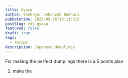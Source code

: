 ```yaml
---
title: Gyoza
author: Shehryar Jehanzeb Bokhari
pubDatetime: 2023-05-26T10:11:31Z
postSlug: r05-gyoza
featured: false
draft: true
tags:
  - recipe
description: Japanese dumplings
---
```


For making the perfect dumplings there is a 5 points plan

1. make the 